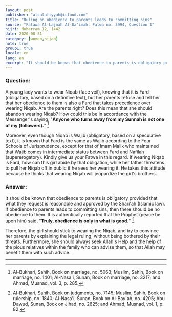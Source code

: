 ```yaml
---
layout: post
publisher: "alsalafiyyah@icloud.com"
title: "Ruling on obedience to parents leads to committing sins"
source: "Fatawa Al-Lajnah Al-Da'imah, Fatwa no. 5994, Question 1"
hijri: Muharram 12, 1442
date: 2020-08-31
category: [women,hijab]
note: true
group1: true
locale: en
lang: en
excerpt: "It should be known that obedience to parents is obligatory provided that what they request is reasonable and approved by the Islamic law. Therefore, the girl should stick to wearing the Niqab."
---
```


### Question: 
A young lady wants to wear Niqab (face veil), knowing that it is Fard (obligatory, based on a definitive text), but her parents refuse and tell her that her obedience to them is also a Fard that takes precedence over wearing Niqab. Are the parents right? Does this mean that she should abandon wearing Niqab? How could this be in accordance with the Messenger's saying, "**Anyone who turns away from my Sunnah is not one of my (followers).**" [^1]

Moreover, even though Niqab is Wajib (obligatory, based on a speculative text), it is known that Fard is the same as Wajib according to the Four Schools of Jurisprudence, except for that of Imam Malik who maintained that Wajib comes in intermediate status between Fard and Nafilah (supererogatory). Kindly give us your Fatwa in this regard. If wearing Niqab is Fard, how can this girl abide by that obligation, while her father threatens to pull her Niqab off in public if he sees her wearing it. He takes this attitude because he thinks that wearing Niqab will jeopardize the girl's brothers.

### Answer:
It should be known that obedience to parents is obligatory provided that what they request is reasonable and approved by the Shari'ah (Islamic law). If obedience to parents leads to committing sins, then there should be no obedience to them. It is authentically reported that the Prophet (peace be upon him) said, "**Truly, obedience is only in what is good.**" [^2]

Therefore, the girl should stick to wearing the Niqab, and try to convince her parents by explaining the legal ruling, without being bothered by their threats. Furthermore, she should always seek Allah's Help and the help of the pious relatives within the family who can advise them, so that Allah may benefit them with such advice.

---

[^1]: Al-Bukhari, Sahih, Book on marriage, no. 5063; Muslim, Sahih, Book on marriage, no. 1401; Al-Nasa'i, Sunan, Book on marriage, no. 3217; and Ahmad, Musnad, vol. 3, p. 285.
[^2]: Al-Bukhari, Sahih, Book on judgments, no. 7145; Muslim, Sahih, Book on rulership, no. 1840; Al-Nasa'i, Sunan, Book on Al-Bay`ah, no. 4205; Abu Dawud, Sunan, Book on Jihad, no. 2625; and Ahmad, Musnad, vol. 1, p. 82.
